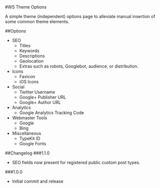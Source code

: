 #WS Theme Options

A simple theme (independent) options page to alleviate manual insertion of some common theme elements.

##Options

- SEO
    - Titles
    - Keywords
    - Descriptions
    - Geolocation
    - Extras such as robots, Googlebot, audience, or distribution.
- Icons
    - Favicon
    - iOS Icons
- Social
    - Twitter Username
    - Google+ Publisher URL
    - Google+ Author URL
- Analytics
    - Google Analytics Tracking Code
- Webmaster Tools
    - Google
    - Bing
- Miscellaneous
    - TypeKit ID
    - Google Fonts

##Changelog
###1.1.0
- SEO fields now present for registered public custom post types.

###1.0.0
- Initial commit and release

